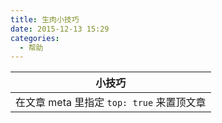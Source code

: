 ```yaml
---
title: 生肉小技巧
date: 2015-12-13 15:29
categories:
  - 帮助
---
```

|小技巧|
|---|
|在文章 meta 里指定 `top: true` 来置顶文章|
